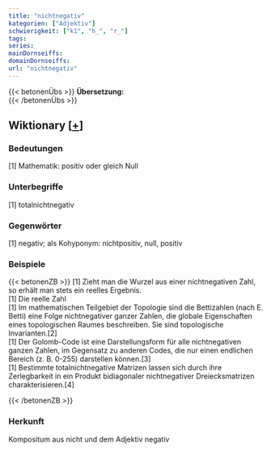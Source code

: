 ```yaml
---
title: "nichtnegativ"
kategorien: ["Adjektiv"]
schwierigkeit: ["k1", "h_", "r_"]
tags:
series:
mainDornseiffs:
domainDornseiffs:
url: "nichtnegativ"
---
```


{{< betonenÜbs >}}
**Übersetzung:**  
{{< /betonenÜbs >}}

## Wiktionary [[+](https://de.wiktionary.org/wiki/nichtnegativ)]

### Bedeutungen
[1] Mathematik: positiv oder gleich Null  

### Unterbegriffe
[1] totalnichtnegativ  

### Gegenwörter
[1] negativ; als Kohyponym: nichtpositiv, null, positiv  

### Beispiele
{{< betonenZB >}}
[1] Zieht man die Wurzel aus einer nichtnegativen Zahl, so erhält man stets ein reelles Ergebnis.  
[1] Die reelle Zahl   
[1] Im mathematischen Teilgebiet der Topologie sind die Bettizahlen (nach E. Betti) eine Folge nichtnegativer ganzer Zahlen, die globale Eigenschaften eines topologischen Raumes beschreiben. Sie sind topologische Invarianten.[2]  
[1] Der Golomb-Code ist eine Darstellungsform für alle nichtnegativen ganzen Zahlen, im Gegensatz zu anderen Codes, die nur einen endlichen Bereich (z. B. 0-255) darstellen können.[3]  
[1] Bestimmte totalnichtnegative Matrizen lassen sich durch ihre Zerlegbarkeit in ein Produkt bidiagonaler nichtnegativer Dreiecksmatrizen charakterisieren.[4]  

{{< /betonenZB >}}
### Herkunft
Kompositum aus nicht und dem Adjektiv negativ  


